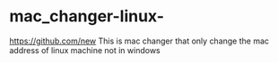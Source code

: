 # mac_changer-linux-
https://github.com/new
This is mac changer that only change the mac address of linux machine not in windows
